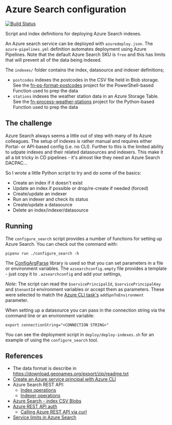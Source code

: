 # Azure Search configuration

[![Build Status](https://dev.azure.com/weatherballoon/Weather%20Balloon/_apis/build/status/weather-balloon.deploy-search?branchName=master)](https://dev.azure.com/weatherballoon/Weather%20Balloon/_build/latest?definitionId=13&branchName=master)

Script and index definitions for deploying Azure Search indexes.

An Azure search service can be deployed with `azuredeploy.json`. The `azure-pipelines.yml`
definition automates deployment using Azure Pipelines. Note that the default Azure Search SKU
is `free` and this has limits that will prevent all of the data being indexed.

The `indexes/` folder contains the index, datasource and indexer definitions;

- `postcodes` indexes the postcodes in the CSV file held in Blob storage.
See the [fn-ps-format-postcodes](https://github.com/weather-balloon/fn-ps-format-postcodes)
project for the PowerShell-based Function used to prep the data
- `stations` indexes the weather station data in an Azure Storage Table.
See the [fn-process-weather-stations](https://github.com/weather-balloon/fn-process-weather-stations)
project for the Python-based Function used to prep the data

## The challenge

Azure Search always seems a little out of step with many of its Azure colleagues. The
setup of indexes is rather manual and requires either Portal- or API-based config
(i.e. no CLI). Further to this is the limited ability to udpate indexes and their related
datasources and indexers. This make it all a bit tricky in CD pipelines - it's almost
like they need an Azure Search DACPAC...

So I wrote a little Python script to try and do some of the basics:

- Create an index if it doesn't exist
- Update an index if possible or drop/re-create if needed (forced)
- Create/update an indexer
- Run an indexer and check its status
- Create/update a datasource
- Delete an index/indexer/datasource

## Running

The `configure_search` script provides a number of functions for setting up Azure Search. You can
check out the command with:

    pipenv run ./configure_search -h

The [ConfigArgParse](https://pypi.org/project/ConfigArgParse/) library is used so that
you can set parameters in a file or environment variables. The `azsearchconfig.empty` file
provides a template - just copy it to `.azsearchconfig` and add your settings,

_Note_: The script can read the `$servicePrincipalId`, `$servicePrincipalKey` and `$tenantId`
environment variables or accept them as parameters. These were selected to match the
[Azure CLI task's](https://docs.microsoft.com/en-us/azure/devops/pipelines/tasks/deploy/azure-cli?view=azure-devops)
`addSpnToEnvironment` parameter.

When setting up a datasource you can pass in the connection string via the command line
or an environment variable:

    export connectionString="<CONNECTION STRING>"

You can see the deployment script in `deploy/deploy-indexes.sh` for an example
of using the `configure_search` tool.


## References

* The data format is describe in https://download.geonames.org/export/zip/readme.txt
* [Create an Azure service principal with Azure CLI](https://docs.microsoft.com/en-us/cli/azure/create-an-azure-service-principal-azure-cli)
* Azure Search REST API:
  * [Index operations](https://docs.microsoft.com/en-au/rest/api/searchservice/index-operations)
  * [Indexer operations](https://docs.microsoft.com/en-au/rest/api/searchservice/indexer-operations)
* [Azure Search - index CSV Blobs](https://docs.microsoft.com/en-au/azure/search/search-howto-index-csv-blobs)
* [Azure REST API auth](https://docs.microsoft.com/en-us/rest/api/azure/#create-the-request)
  * [Calling Azure REST API via curl](https://medium.com/@mauridb/calling-azure-rest-api-via-curl-eb10a06127)
* [Service limits in Azure Search](https://docs.microsoft.com/en-au/azure/search/search-limits-quotas-capacity)
